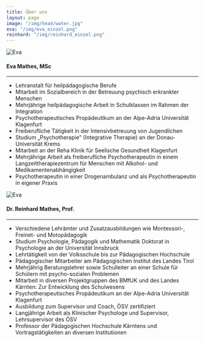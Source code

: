 ```yaml
---
title: Über uns
layout: page
image: "/img/head/water.jpg"
eva: "/img/eva_einzel.png"
reinhard: "/img/reinhard_einzel.png"
---
```


<!--<p>
	Wir sind seit fast einem Jahrzehnt in zweiter Ehe miteinander verheiratet und erlebten gemeinsam viel Schönes und meisterten Schwieriges. Insgesamt zogen wir fünf Kinder auf und sind eine Patchworkfamilie, die diese Lebenssituation überwiegend genießt und bereichernd erlebt. 
	Beim Wandern, Segeln und in unserem Garten genießen wir die Natur. Gerne treffen wir liebe Menschen und bereisen ferne Länder, um Land und Leute und deren Kultur kennen zu lernen. 
</p>-->
<div class="row">
    <div class="col-xs-12 col-md-6">
    	<div class="row outerBox">
    		<div class="col-xs-12 col-md-6 col-lg-6">
				<img src="{{ page.eva }}" class="center-block img-fluid img-circle" alt="Eva">
			</div>
			<div class="col-xs-12 col-md-6 col-lg-6">
				<div class="innerBoxMiddle"><h4>Eva Mathes, MSc</h4></div>
			</div>
		</div>
		<hr>
		<ul>
			<li>Lehranstalt für heilpädagogische Berufe</li>
			<li>Mitarbeit im Sozialbereich in der Betreuung psychisch erkrankter Menschen</li>
			<li>Mehrjährige heilpädagogische Arbeit in Schulklassen im Rahmen der Integration</li>
			<li>Psychotherapeutisches Propädeutikum an der Alpe-Adria Universität Klagenfurt</li>
			<li>Freiberufliche Tätigkeit in der Intensivbetreuung von Jugendlichen</li>
			<li>Studium „Psychotherapie" (Integrative Therapie) an der Donau-Universität Krems </li>
			<li>Mitarbeit an der Reha Klinik für Seelische Gesundheit Klagenfurt</li>
			<li>Mehrjährige Arbeit als freiberufliche Psychotherapeutin in einem Langzeittherapiezentrum für Menschen mit Alkohol- und Medikamentenabhängigkeit</li>
			<li>Psychotherapeutin in einer Drogenambulanz und als Psychotherapeutin in eigener Praxis</li>
		</ul> 
    </div>
    <div class="col-xs-12 col-md-6">
        <div class="row outerBox">
    		<div class="col-xs-12 col-md-6 col-lg-6">
				<img src="{{ page.reinhard }}" class="center-block img-fluid img-circle" alt="Eva">
			</div>
			<div class="col-xs-12 col-md-6 col-lg-6">
				<div class="innerBoxMiddle"><h4>Dr. Reinhard Mathes, Prof.</h4></div>
			</div>
		</div>
		<hr>
		<ul>
			<li>Verschiedene Lehrämter und Zusatzausbildungen wie Montessori-, Freinet- und Motopädagogik</li>
			<li>Studium Psychologie, Pädagogik und Mathematik Doktorat in Psychologie an der Universität Innsbruck</li>
			<li>Lehrtätigkeit von der Volksschule bis zur Pädagogischen Hochschule</li>
			<li>Pädagogischer Mitarbeiter am Pädagogischen Institut des Landes Tirol</li>
			<li>Mehrjährig Beratungslehrer sowie Schulleiter an einer Schule für Schülern mit psycho-sozialen Problemen</li>
			<li>Mitarbeit in diversen Projektgruppen des BMfUK und des Landes Kärnten: Zur Entwicklung des Schulwesens</li>
			<li>Psychotherapeutisches Propädeutikum an der Alpe-Adria Universität Klagenfurt</li>
			<li>Ausbildung zum Supervisor und Coach, ÖSV zertifiziert</li>
			<li>Langjährige Arbeit als Klinischer Psychologe und Supervisor, Lehrsupervisor des ÖSV</li>
			<li>Professor der Pädagogischen Hochschule Kärntens und Vortragstätigkeiten an diversen Institutionen</li>
		</ul> 
    </div>
</div>